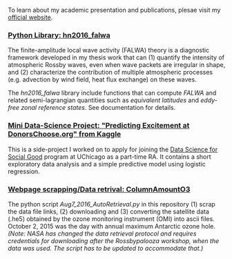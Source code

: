 To learn about my academic presentation and publications, plesae visit my [official website](http://home.uchicago.edu/~csyhuang/).

### [Python Library: hn2016_falwa](http://github.com/csyhuang/hn2016_falwa)

The finite-amplitude local wave activity (FALWA) theory is a diagnostic framework developed in my thesis work that can (1) quantify the intensity of atmospheric Rossby waves, even when wave packets are irregular in shape, and (2) characterize the contribution of multiple atmospheric processes (e.g. advection by wind field, heat flux exchange) on these waves.

The *hn2016_falwa* library include functions that can compute *FALWA* and related semi-lagrangian quantities such as *equivalent latitudes* and *eddy-free zonal reference states*. See documentation for details.

### [Mini Data-Science Project: "Predicting Excitement at DonorsChoose.org" from Kaggle](http://github.com/csyhuang/DSaPP_RA_Project)

This is a side-project I worked on to apply for joining the [Data Science for Social Good](https://dssg.uchicago.edu/) program at UChicago as a part-time RA. It contains a short exploratory data analysis and a simple predictive model using logistic regression.

### [Webpage scrapping/Data retrival: ColumnAmountO3](https://github.com/csyhuang/ColumnAmountO3)

The python script *Aug7_2016_AutoRetrieval.py* in this repository (1) scrap the data file links, (2) downloading and (3) converting the satellite data (.he5) obtained by the ozone monitoring instrument (OMI) into ascii files. October 2, 2015 was the day with annual maximum Antarctic ozone hole. *(Note: NASA has changed the data retrieval protocol and requires credentials for downloading after the Rossbypalooza workshop, when the data was used. The script has to be updated to accommodate that.)*